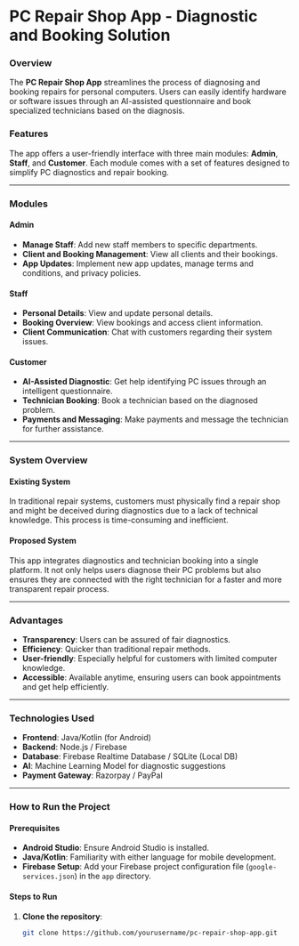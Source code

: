 # PC Repair Shop App - Diagnostic and Booking Solution

### Overview
The **PC Repair Shop App** streamlines the process of diagnosing and booking repairs for personal computers. Users can easily identify hardware or software issues through an AI-assisted questionnaire and book specialized technicians based on the diagnosis.

### Features
The app offers a user-friendly interface with three main modules: **Admin**, **Staff**, and **Customer**. Each module comes with a set of features designed to simplify PC diagnostics and repair booking.

---

### Modules

#### Admin
- **Manage Staff**: Add new staff members to specific departments.
- **Client and Booking Management**: View all clients and their bookings.
- **App Updates**: Implement new app updates, manage terms and conditions, and privacy policies.

#### Staff
- **Personal Details**: View and update personal details.
- **Booking Overview**: View bookings and access client information.
- **Client Communication**: Chat with customers regarding their system issues.

#### Customer
- **AI-Assisted Diagnostic**: Get help identifying PC issues through an intelligent questionnaire.
- **Technician Booking**: Book a technician based on the diagnosed problem.
- **Payments and Messaging**: Make payments and message the technician for further assistance.

---

### System Overview

#### Existing System
In traditional repair systems, customers must physically find a repair shop and might be deceived during diagnostics due to a lack of technical knowledge. This process is time-consuming and inefficient.

#### Proposed System
This app integrates diagnostics and technician booking into a single platform. It not only helps users diagnose their PC problems but also ensures they are connected with the right technician for a faster and more transparent repair process.

---

### Advantages
- **Transparency**: Users can be assured of fair diagnostics.
- **Efficiency**: Quicker than traditional repair methods.
- **User-friendly**: Especially helpful for customers with limited computer knowledge.
- **Accessible**: Available anytime, ensuring users can book appointments and get help efficiently.

---

### Technologies Used
- **Frontend**: Java/Kotlin (for Android)
- **Backend**: Node.js / Firebase
- **Database**: Firebase Realtime Database / SQLite (Local DB)
- **AI**: Machine Learning Model for diagnostic suggestions
- **Payment Gateway**: Razorpay / PayPal

---

### How to Run the Project

#### Prerequisites
- **Android Studio**: Ensure Android Studio is installed.
- **Java/Kotlin**: Familiarity with either language for mobile development.
- **Firebase Setup**: Add your Firebase project configuration file (`google-services.json`) in the `app` directory.

#### Steps to Run
1. **Clone the repository**:
   ```bash
   git clone https://github.com/yourusername/pc-repair-shop-app.git
